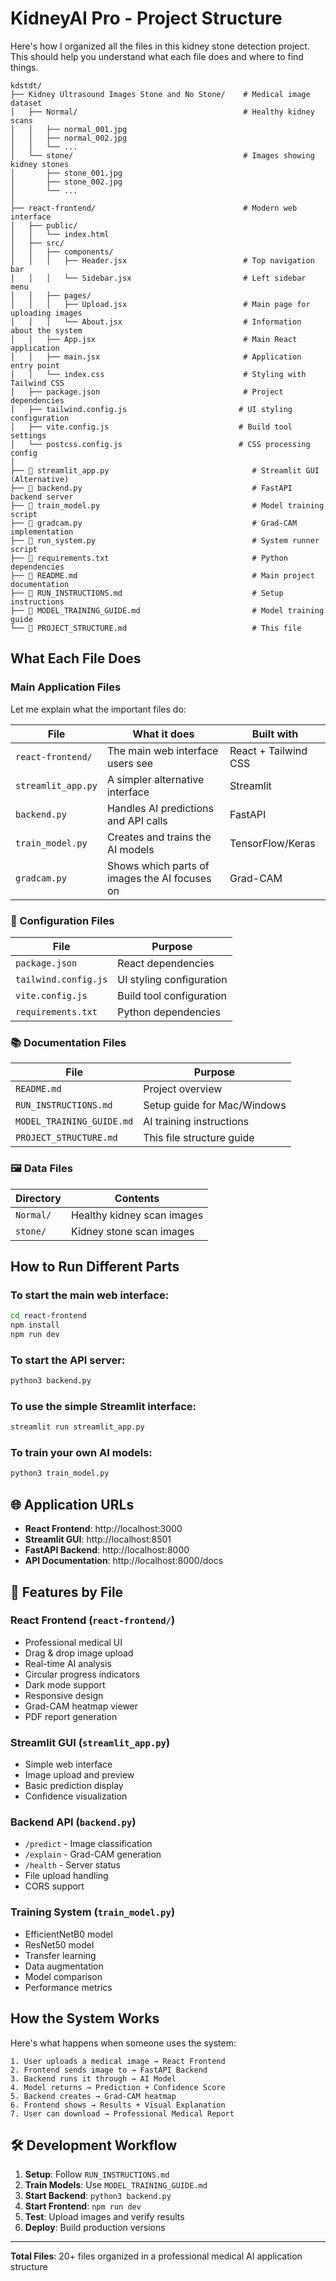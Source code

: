 # KidneyAI Pro - Project Structure

Here's how I organized all the files in this kidney stone detection project. This should help you understand what each file does and where to find things.

```
kdstdt/
├── Kidney Ultrasound Images Stone and No Stone/    # Medical image dataset
│   ├── Normal/                                     # Healthy kidney scans
│   │   ├── normal_001.jpg
│   │   ├── normal_002.jpg
│   │   └── ...
│   └── stone/                                      # Images showing kidney stones
│       ├── stone_001.jpg
│       ├── stone_002.jpg
│       └── ...
│
├── react-frontend/                                 # Modern web interface
│   ├── public/
│   │   └── index.html
│   ├── src/
│   │   ├── components/
│   │   │   ├── Header.jsx                          # Top navigation bar
│   │   │   └── Sidebar.jsx                         # Left sidebar menu
│   │   ├── pages/
│   │   │   ├── Upload.jsx                          # Main page for uploading images
│   │   │   └── About.jsx                           # Information about the system
│   │   ├── App.jsx                                 # Main React application
│   │   ├── main.jsx                                # Application entry point
│   │   └── index.css                               # Styling with Tailwind CSS
│   ├── package.json                                # Project dependencies
│   ├── tailwind.config.js                         # UI styling configuration
│   ├── vite.config.js                             # Build tool settings
│   └── postcss.config.js                          # CSS processing config
│
├── 📄 streamlit_app.py                                # Streamlit GUI (Alternative)
├── 📄 backend.py                                      # FastAPI backend server
├── 📄 train_model.py                                  # Model training script
├── 📄 gradcam.py                                      # Grad-CAM implementation
├── 📄 run_system.py                                   # System runner script
├── 📄 requirements.txt                                # Python dependencies
├── 📄 README.md                                       # Main project documentation
├── 📄 RUN_INSTRUCTIONS.md                             # Setup instructions
├── 📄 MODEL_TRAINING_GUIDE.md                         # Model training guide
└── 📄 PROJECT_STRUCTURE.md                            # This file
```

## What Each File Does

### Main Application Files

Let me explain what the important files do:

| File | What it does | Built with |
|------|-------------|------------|
| `react-frontend/` | The main web interface users see | React + Tailwind CSS |
| `streamlit_app.py` | A simpler alternative interface | Streamlit |
| `backend.py` | Handles AI predictions and API calls | FastAPI |
| `train_model.py` | Creates and trains the AI models | TensorFlow/Keras |
| `gradcam.py` | Shows which parts of images the AI focuses on | Grad-CAM |

### 🔧 Configuration Files

| File | Purpose |
|------|---------|
| `package.json` | React dependencies |
| `tailwind.config.js` | UI styling configuration |
| `vite.config.js` | Build tool configuration |
| `requirements.txt` | Python dependencies |

### 📚 Documentation Files

| File | Purpose |
|------|---------|
| `README.md` | Project overview |
| `RUN_INSTRUCTIONS.md` | Setup guide for Mac/Windows |
| `MODEL_TRAINING_GUIDE.md` | AI training instructions |
| `PROJECT_STRUCTURE.md` | This file structure guide |

### 🖼️ Data Files

| Directory | Contents |
|-----------|----------|
| `Normal/` | Healthy kidney scan images |
| `stone/` | Kidney stone scan images |

## How to Run Different Parts

### To start the main web interface:
```bash
cd react-frontend
npm install
npm run dev
```

### To start the API server:
```bash
python3 backend.py
```

### To use the simple Streamlit interface:
```bash
streamlit run streamlit_app.py
```

### To train your own AI models:
```bash
python3 train_model.py
```

## 🌐 Application URLs

- **React Frontend**: http://localhost:3000
- **Streamlit GUI**: http://localhost:8501
- **FastAPI Backend**: http://localhost:8000
- **API Documentation**: http://localhost:8000/docs

## 📱 Features by File

### React Frontend (`react-frontend/`)
- Professional medical UI
- Drag & drop image upload
- Real-time AI analysis
- Circular progress indicators
- Dark mode support
- Responsive design
- Grad-CAM heatmap viewer
- PDF report generation

### Streamlit GUI (`streamlit_app.py`)
- Simple web interface
- Image upload and preview
- Basic prediction display
- Confidence visualization

### Backend API (`backend.py`)
- `/predict` - Image classification
- `/explain` - Grad-CAM generation
- `/health` - Server status
- File upload handling
- CORS support

### Training System (`train_model.py`)
- EfficientNetB0 model
- ResNet50 model
- Transfer learning
- Data augmentation
- Model comparison
- Performance metrics

## How the System Works

Here's what happens when someone uses the system:

```
1. User uploads a medical image → React Frontend
2. Frontend sends image to → FastAPI Backend
3. Backend runs it through → AI Model
4. Model returns → Prediction + Confidence Score
5. Backend creates → Grad-CAM heatmap
6. Frontend shows → Results + Visual Explanation
7. User can download → Professional Medical Report
```

## 🛠️ Development Workflow

1. **Setup**: Follow `RUN_INSTRUCTIONS.md`
2. **Train Models**: Use `MODEL_TRAINING_GUIDE.md`
3. **Start Backend**: `python3 backend.py`
4. **Start Frontend**: `npm run dev`
5. **Test**: Upload images and verify results
6. **Deploy**: Build production versions

---

**Total Files**: 20+ files organized in a professional medical AI application structure